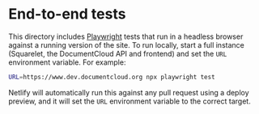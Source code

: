 # End-to-end tests

This directory includes [Playwright](https://playwright.dev) tests that run in a headless browser against a running version of the site. To run locally, start a full instance (Squarelet, the DocumentCloud API and frontend) and set the `URL` environment variable. For example:

```sh
URL=https://www.dev.documentcloud.org npx playwright test
```

Netlify will automatically run this against any pull request using a deploy preview, and it will set the `URL` environment variable to the correct target.
